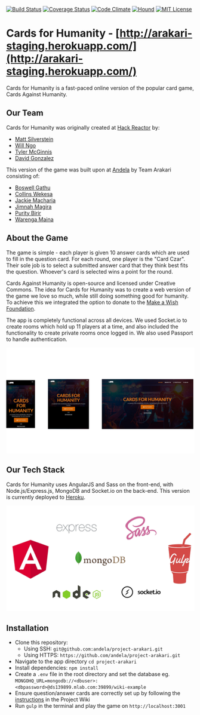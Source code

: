 [![Build Status](https://travis-ci.org/andela/project-arakari.svg?branch=develop)](https://travis-ci.org/andela/project-arakari)
[![Coverage Status](https://coveralls.io/repos/github/andela/project-arakari/badge.svg?branch=develop)](https://coveralls.io/github/andela/project-arakari?branch=develop)
[![Code Climate](https://codeclimate.com/github/andela/project-arakari/badges/gpa.svg)](https://codeclimate.com/github/andela/project-arakari)
[![Hound](https://img.shields.io/badge/protected%20by-Hound-green.svg)](https://houndci.com/)
[![MIT License](https://img.shields.io/badge/license-MIT-blue.svg)](http://opensource.org/licenses/MIT)


Cards for Humanity - [http://arakari-staging.herokuapp.com/](http://arakari-staging.herokuapp.com/)
===========
Cards for Humanity is a fast-paced online version of the popular card game, Cards Against Humanity.



Our Team
--------
Cards for Humanity was originally created at [Hack Reactor](http://www.hackreactor.com) by:
* [Matt Silverstein](http://www.mattsilverstein.com/)
* [Will Ngo](https://mrngoitall.net)
* [Tyler McGinnis](http://www.tylermcginnis.com)
* [David Gonzalez](http://www.truthyfalsy.com)


This version of the game was built upon at [Andela](https://andela.com/) by Team Arakari consisting of:
* [Boswell Gathu](https://github.com/andela-Bgathu)
* [Collins Wekesa](https://github.com/andela-cwekesa)
* [Jackie Macharia](https://github.com/andela-jmacharia)
* [Jimnah Magira](https://github.com/andela-jkanyua)
* [Purity Birir](https://github.com/andela-pbirir)
* [Warenga Maina](https://github.com/andela-wmaina)



About the Game
-------------
The game is simple - each player is given 10 answer cards which are used to fill in the question card. For each round, one player is the "Card Czar". Their sole job is to select a submitted answer card that they think best fits the question. Whoever's card is selected wins a point for the round.

Cards Against Humanity is open-source and licensed under Creative Commons. The idea for Cards for Humanity was to create a web version of the game we love so much, while still doing something good for humanity. To achieve this we integrated the option to donate to the [Make a Wish Foundation](https://www.crowdrise.com/donate/project/cfhio/cards4humanity).

The app is completely functional across all devices. We used Socket.io to create rooms which hold up 11 players at a time, and also included the functionality to create private rooms once logged in. We also used Passport to handle authentication.

![views](/public/img/views.jpg)



Our Tech Stack
--------------
Cards for Humanity uses AngularJS and Sass on the front-end, with Node.js/Express.js, MongoDB and Socket.io on the back-end. This version is currently deployed to [Heroku](http://arakari-staging.herokuapp.com/).

![tech-stack](/public/img/tech-stack.jpg)



Installation
--------------
* Clone this repository:
  * Using SSH: ```git@github.com:andela/project-arakari.git```
  * Using HTTPS: ```https://github.com/andela/project-arakari.git```
* Navigate to the app directory ```cd project-arakari```
* Install dependencies: ```npm install```
* Create a ```.env``` file in the root directory and set the database eg. ```MONGOHQ_URL=mongodb://<dbuser>:<dbpassword>@ds139899.mlab.com:39899/wiki-example```
* Ensure question/answer cards are correctly set up by following the [instructions](https://github.com/andela/project-arakari/wiki/A-Guide-to-Displaying-Question-and-Answer-Cards-in-the-Game) in the Project Wiki
* Run ```gulp``` in the terminal and play the game on ```http://localhost:3001```
